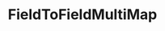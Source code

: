 ---
optionsClassName: FieldToFieldMultiMapOptions
optionsClassFullName: MigrationTools.Tools.FieldToFieldMultiMapOptions
configurationSamples:
- name: defaults
  description: 
  code: >-
    {
      "MigrationTools": {
        "CommonTools": {
          "FieldMappingTool": {
            "FieldMaps": [
              {
                "FieldMapType": "FieldToFieldMultiMap",
                "ApplyTo": [
                  "*"
                ]
              }
            ]
          }
        }
      }
    }
  sampleFor: MigrationTools.Tools.FieldToFieldMultiMapOptions
- name: sample
  description: 
  code: >-
    {
      "MigrationTools": {
        "CommonTools": {
          "FieldMappingTool": {
            "FieldMaps": [
              {
                "FieldMapType": "FieldToFieldMultiMap",
                "ApplyTo": [
                  "SomeWorkItemType",
                  "SomeOtherWorkItemType"
                ],
                "SourceToTargetMappings": {
                  "SourceField1": "TargetField1",
                  "SourceField2": "TargetField2"
                }
              }
            ]
          }
        }
      }
    }
  sampleFor: MigrationTools.Tools.FieldToFieldMultiMapOptions
- name: classic
  description: 
  code: >-
    {
      "$type": "FieldToFieldMultiMapOptions",
      "SourceToTargetMappings": {
        "SourceField1": "TargetField1",
        "SourceField2": "TargetField2"
      },
      "ApplyTo": [
        "*",
        "SomeWorkItemType",
        "SomeOtherWorkItemType"
      ]
    }
  sampleFor: MigrationTools.Tools.FieldToFieldMultiMapOptions
description: missng XML code comments
className: FieldToFieldMultiMap
typeName: FieldMaps
architecture: 
options:
- parameterName: ApplyTo
  type: List
  description: missng XML code comments
  defaultValue: missng XML code comments
- parameterName: SourceToTargetMappings
  type: Dictionary
  description: missng XML code comments
  defaultValue: missng XML code comments
status: missng XML code comments
processingTarget: missng XML code comments
classFile: /src/MigrationTools.Clients.TfsObjectModel/Tools/FieldMappingTool/FieldMaps/FieldtoFieldMultiMap.cs
optionsClassFile: /src/MigrationTools/Tools/FieldMappingTool/FieldMaps/FieldtoFieldMultiMapOptions.cs

redirectFrom:
- /Reference/FieldMaps/FieldToFieldMultiMapOptions/
layout: reference
toc: true
permalink: /Reference/FieldMaps/FieldToFieldMultiMap/
title: FieldToFieldMultiMap
categories:
- FieldMaps
- 
topics:
- topic: notes
  path: /docs/Reference/FieldMaps/FieldToFieldMultiMap-notes.md
  exists: false
  markdown: ''
- topic: introduction
  path: /docs/Reference/FieldMaps/FieldToFieldMultiMap-introduction.md
  exists: false
  markdown: ''

---